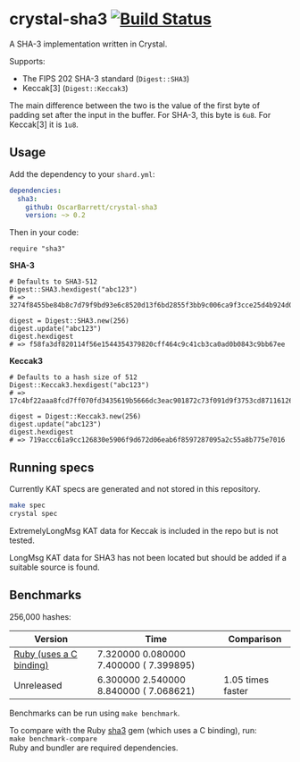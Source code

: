 # crystal-sha3 [![Build Status](https://travis-ci.org/OscarBarrett/crystal-sha3.svg?branch=master)](https://travis-ci.org/OscarBarrett/crystal-sha3)

A SHA-3 implementation written in Crystal.

Supports:
- The FIPS 202 SHA-3 standard (`Digest::SHA3`)
- Keccak\[3\] (`Digest::Keccak3`)

The main difference between the two is the value of the first byte of padding set after the input in the buffer.
For SHA-3, this byte is `6u8`. For Keccak[3] it is `1u8`.

## Usage
Add the dependency to your `shard.yml`:
```yaml
dependencies:
  sha3:
    github: OscarBarrett/crystal-sha3
    version: ~> 0.2
```

Then in your code:
```crystal
require "sha3"
```

**SHA-3**
```crystal
# Defaults to SHA3-512
Digest::SHA3.hexdigest("abc123")
# => 3274f8455be84b8c7d79f9bd93e6c8520d13f6bd2855f3bb9c006ca9f3cce25d4b924d0370f8af4e27a350fd2baeef58bc37e0f4e4a403fe64c98017fa012757

digest = Digest::SHA3.new(256)
digest.update("abc123")
digest.hexdigest
# => f58fa3df820114f56e1544354379820cff464c9c41cb3ca0ad0b0843c9bb67ee
```

**Keccak3**
```crystal
# Defaults to a hash size of 512
Digest::Keccak3.hexdigest("abc123")
# => 17c4bf22aaa8fcd7ff070fd3435619b5666dc3eac901872c73f091d9f3753cd871161269f14741e3b263c616e9f4bb4314abcbb271b2796d14eb89434a0afd03

digest = Digest::Keccak3.new(256)
digest.update("abc123")
digest.hexdigest
# => 719accc61a9cc126830e5906f9d672d06eab6f8597287095a2c55a8b775e7016
```

## Running specs
Currently KAT specs are generated and not stored in this repository.

```bash
make spec
crystal spec
```

ExtremelyLongMsg KAT data for Keccak is included in the repo but is not tested.

LongMsg KAT data for SHA3 has not been located but should be added if a suitable source is found.

## Benchmarks
256,000 hashes:

| Version | Time | Comparison |
| ------- | ---- | ---------- |
| [Ruby (uses a C binding)](https://github.com/phusion/digest-sha3-ruby) |   7.320000 0.080000 7.400000 ( 7.399895) | |
| Unreleased | 6.300000   2.540000   8.840000 (  7.068621) | 1.05 times faster |

Benchmarks can be run using `make benchmark`.

To compare with the Ruby [sha3](https://github.com/johanns/sha3) gem (which uses a C binding), run:    
```make benchmark-compare```    
Ruby and bundler are required dependencies.
